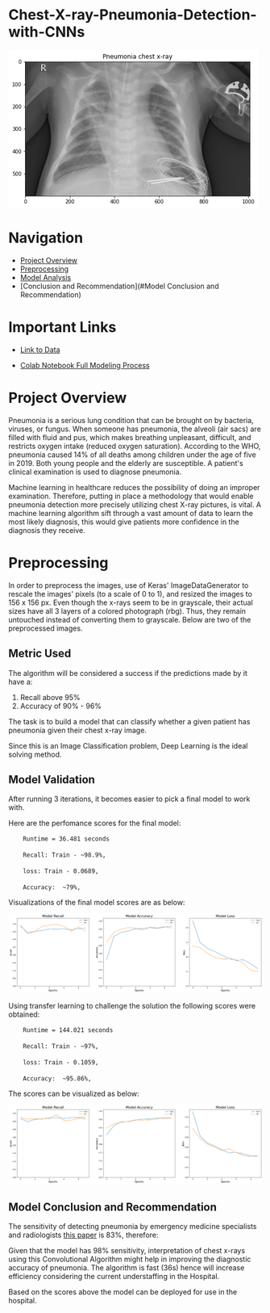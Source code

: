 # Chest-X-ray-Pneumonia-Detection-with-CNNs

![hello](https://github.com/fredtush/dsc-text-classification-lab/blob/master/images/pneumonia.png)

# Navigation

* [Project Overview](#Project-Overview)
* [Preprocessing](#Preprocessing)
* [Model Analysis](#Model-Analysis)
* [Conclusion and Recommendation](#Model Conclusion and Recommendation)

# Important Links

* [Link to Data](https://www.kaggle.com/paultimothymooney/chest-xray-pneumonia)

* [Colab Notebook Full Modeling Process](https://colab.research.google.com/github/OswaldCc/Chest-X-ray-Pneumonia-Detection-with-CNNs/blob/main/index.ipynb#scrollTo=gXmIwx8t91uE)


# Project Overview
Pneumonia is a serious lung condition that can be brought on by bacteria, viruses, or fungus. When someone has pneumonia, the alveoli (air sacs) are filled with fluid and pus, which makes breathing unpleasant, difficult, and restricts oxygen intake (reduced oxygen saturation). According to the WHO, pneumonia caused 14% of all deaths among children under the age of five in 2019. Both young people and the elderly are susceptible. A patient's clinical examination is used to diagnose pneumonia.

Machine learning in healthcare reduces the possibility of doing an improper examination. Therefore, putting in place a methodology that would enable pneumonia detection more precisely utilizing chest X-ray pictures, is vital. A machine learning algorithm sift through a vast amount of data to learn the most likely diagnosis, this would give patients more confidence in the diagnosis they receive.


# Preprocessing

In order to preprocess the images, use of Keras' ImageDataGenerator to rescale the images' pixels (to a scale of 0 to 1), and resized the images to 156 x 156 px. Even though the x-rays seem to be in grayscale, their actual sizes have all 3 layers of a colored photograph (rbg). Thus, they remain untouched instead of converting them to grayscale. Below are two of the preprocessed images.
                  
    
## Metric Used

The algorithm will be considered a success if the predictions made by it have a:

1. Recall above 95%
2. Accuracy of 90% - 96%

The task is to build a model that can classify whether a given patient has pneumonia given their chest x-ray image.

Since this is an Image Classification problem, Deep Learning is the ideal solving method.


## Model Validation
After running 3 iterations, it becomes easier to pick a final model to work with.

Here are the perfomance scores for the final model:

        Runtime = 36.481 seconds

        Recall: Train - ~98.9%, 

        loss: Train - 0.0689, 

        Accuracy:  ~79%, 
                   
Visualizations of the final model scores are as below:
   
![finalmodel](https://github.com/fredtush/dsc-text-classification-lab/blob/master/images/finalmodel.png)


Using transfer learning to challenge the solution the following scores were obtained:

        Runtime = 144.021 seconds

        Recall: Train - ~97%, 

        loss: Train - 0.1059, 

        Accuracy:  ~95.86%, 

The scores can be visualized as below:

![avvgmodel](https://github.com/fredtush/dsc-text-classification-lab/blob/master/images/avvg.png)

## Model Conclusion and Recommendation

The sensitivity of detecting pneumonia by emergency medicine specialists and radiologists <a href="https://www.ncbi.nlm.nih.gov/pmc/articles/PMC6377225/#:~:text=Sensitivity%20of%20plain%20chest%20radiography,radiation%20(9%2C%2010).">this paper</a> is 83%, therefore:

Given that the model has 98% sensitivity, interpretation of chest x-rays using this Convolutional Algorithm might help in improving the diagnostic accuracy of pneumonia.
The algorithm is fast (36s) hence will increase efficiency considering the current understaffing in the Hospital.

Based on the scores above the model can be deployed for use in the hospital.
